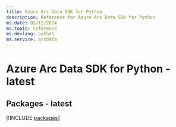 ```yaml
---
title: Azure Arc Data SDK for Python
description: Reference for Azure Arc Data SDK for Python
ms.date: 02/12/2024
ms.topic: reference
ms.devlang: python
ms.service: arcdata
---
```

# Azure Arc Data SDK for Python - latest
## Packages - latest
[!INCLUDE [packages](arc-data-index.md)]